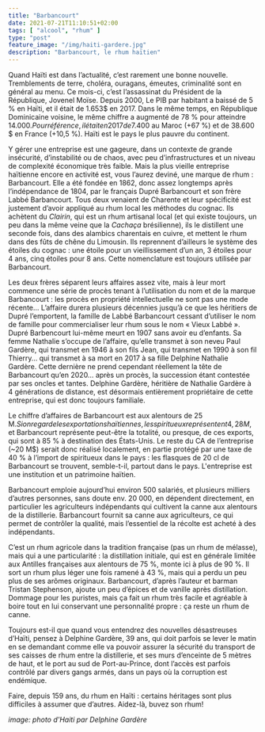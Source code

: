 ```yaml
---
title: "Barbancourt"
date: 2021-07-21T11:10:51+02:00
tags: [ "alcool", "rhum" ]
type: "post"
feature_image: "/img/haiti-gardere.jpg"
description: "Barbancourt, le rhum haïtien"
---
```




Quand Haïti est dans l’actualité, c’est rarement une bonne nouvelle. Tremblements de terre, choléra, ouragans, émeutes, criminalité sont en général au menu.<!--more--> Ce mois-ci, c’est l’assassinat du Président de la République, Jovenel Moïse. Depuis 2000, Le PIB par habitant a baissé de 5 % en Haïti, et il était de 1.653$ en 2017. Dans le même temps, en République Dominicaine voisine, le même chiffre a augmenté de 78 % pour atteindre 14.000$. Pour référence, il était en 2017 de 7.400$ au Maroc (+67 %) et de 38.600 $ en France (+10,5 %). Haïti est le pays le plus pauvre du continent.

Y gérer une entreprise est une gageure, dans un contexte de grande insécurité, d’instabilité ou de chaos, avec peu d’infrastructures et un niveau de complexité économique très faible. Mais la plus vieille entreprise haïtienne encore en activité est, vous l’aurez deviné, une marque de rhum : Barbancourt. Elle a été fondée en 1862, donc assez longtemps après l’indépendance de 1804, par le français Dupré Barbancourt et son frère Labbé Barbancourt. Tous deux venaient de Charente et leur spécificité est justement d’avoir appliqué au rhum local les méthodes du cognac. Ils achètent du _Clairin_, qui est un rhum artisanal local (et qui existe toujours, un peu dans la même veine que la _Cachaça_ brésilienne), ils le distillent une seconde fois, dans des alambics charentais en cuivre, et mettent le rhum dans des fûts de chêne du Limousin. Ils reprennent d’ailleurs le système des étoiles du cognac : une étoile pour un vieillissement d’un an, 3 étoiles pour 4 ans, cinq étoiles pour 8 ans. Cette nomenclature est toujours utilisée par Barbancourt.

Les deux frères séparent leurs affaires assez vite, mais à leur mort commence une série de procès tenant à l’utilisation du nom et de la marque Barbancourt : les procès en propriété intellectuelle ne sont pas une mode récente… L’affaire durera plusieurs décennies jusqu’à ce que les héritiers de Dupré l’emportent, la famille de Labbé Barbancourt cessant d’utiliser le nom de famille pour commercialiser leur rhum sous le nom « Vieux Labbé ». Dupré Barbencourt lui-même meurt en 1907 sans avoir eu d’enfants. Sa femme Nathalie s’occupe de l’affaire, qu’elle transmet à son neveu Paul Gardère, qui transmet en 1946 à son fils Jean, qui transmet en 1990 à son fil Thierry… qui transmet à sa mort en 2017 à sa fille Delphine Nathalie Gardère. Cette dernière ne prend cependant réellement la tête de Barbancourt qu’en 2020… après un procès, la succession étant contestée par ses oncles et tantes. Delphine Gardère, héritière de Nathalie Gardère à 4 générations de distance, est désormais entièrement propriétaire de cette entreprise, qui est donc toujours familiale.

Le chiffre d’affaires de Barbancourt est aux alentours de 25 M$. Si on regarde les exportations haïtiennes, les spiritueux représentent 4,28 M$, et Barbancourt représente peut-être la totalité, ou presque, de ces exports, qui sont à 85 % à destination des États-Unis. Le reste du CA de l’entreprise (~20 M$) serait donc réalisé localement, en partie protégé par une taxe de 40 % à l’import de spiritueux dans le pays : les flasques de 20 cl de Barbancourt se trouvent, semble-t-il, partout dans le pays. L'entreprise est une institution et un patrimoine haïtien.

Barbancourt emploie aujourd’hui environ 500 salariés, et plusieurs milliers d’autres personnes, sans doute env. 20 000, en dépendent directement, en particulier les agriculteurs indépendants qui cultivent la canne aux alentours de la distillerie. Barbancourt fournit sa canne aux agriculteurs, ce qui permet de contrôler la qualité, mais l’essentiel de la récolte est acheté à des indépendants.

C’est un rhum agricole dans la tradition française (pas un rhum de mélasse), mais qui a une particularité : la distillation initiale, qui est en générale limitée aux Antilles françaises aux alentours de 75 %, monte ici à plus de 90 %. Il sort un rhum plus léger une fois ramené à 43 %, mais qui a perdu un peu plus de ses arômes originaux. Barbancourt, d’après l’auteur et barman Tristan Stephenson, ajoute un peu d’épices et de vanille après distillation. Dommage pour les puristes, mais ça fait un rhum très facile et agréable à boire tout en lui conservant une personnalité propre : ça reste un rhum de canne.

Toujours est-il que quand vous entendrez des nouvelles désastreuses d’Haïti, pensez à Delphine Gardère, 39 ans, qui doit parfois se lever le matin en se demandant comme elle va pouvoir assurer la sécurité du transport de ses caisses de rhum entre la distillerie, et ses murs d’enceinte de 5 mètres de haut, et le port au sud de Port-au-Prince, dont l’accès est parfois contrôlé par divers gangs armés, dans un pays où la corruption est endémique.

Faire, depuis 159 ans, du rhum en Haïti : certains héritages sont plus difficiles à assumer que d’autres. Aidez-là, buvez son rhum!

_image: photo d'Haiti par Delphine Gardère_
